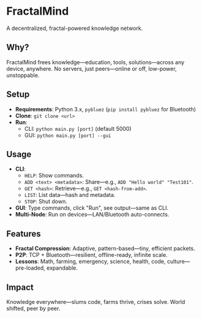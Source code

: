 # FractalMind

A decentralized, fractal-powered knowledge network.

## Why?
FractalMind frees knowledge—education, tools, solutions—across any device, anywhere. No servers, just peers—online or off, low-power, unstoppable.

## Setup
- **Requirements**: Python 3.x, `pybluez` (`pip install pybluez` for Bluetooth)
- **Clone**: `git clone <url>`
- **Run**: 
  - CLI: `python main.py [port]` (default 5000)
  - GUI: `python main.py [port] --gui`

## Usage
- **CLI**:
  - `HELP`: Show commands.
  - `ADD <text> <metadata>`: Share—e.g., `ADD "Hello world" "Test101"`.
  - `GET <hash>`: Retrieve—e.g., `GET <hash-from-add>`.
  - `LIST`: List data—hash and metadata.
  - `STOP`: Shut down.
- **GUI**: Type commands, click "Run", see output—same as CLI.
- **Multi-Node**: Run on devices—LAN/Bluetooth auto-connects.

## Features
- **Fractal Compression**: Adaptive, pattern-based—tiny, efficient packets.
- **P2P**: TCP + Bluetooth—resilient, offline-ready, infinite scale.
- **Lessons**: Math, farming, emergency, science, health, code, culture—pre-loaded, expandable.

## Impact
Knowledge everywhere—slums code, farms thrive, crises solve. World shifted, peer by peer.
